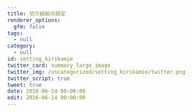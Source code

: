 ```yaml
---
title: 切り紙絵の設定
renderer_options:
  gfm: false
tags:
  - null
category:
  - null
id: setting_kirikamie
twitter_card: summary_large_image
twitter_img: /uncategorized/setting_kirikamie/twitter.png
twitter_script: true
tweet: true
date: 2016-06-14 00:00:00
edit: 2016-06-14 00:00:00
---
```



















